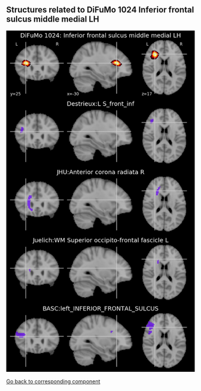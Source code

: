 


## Structures related to DiFuMo 1024 Inferior frontal sulcus middle medial LH

![861](861.jpg "Structures related to DiFuMo 1024 Inferior frontal sulcus middle medial LH")

[Go back to corresponding component](https://parietal-inria.github.io/DiFuMo/1024/html/861.html)